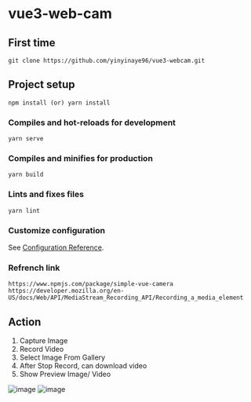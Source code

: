 # vue3-web-cam

## First time
```
git clone https://github.com/yinyinaye96/vue3-webcam.git
```

## Project setup
```
npm install (or) yarn install
```

### Compiles and hot-reloads for development
```
yarn serve
```

### Compiles and minifies for production
```
yarn build
```

### Lints and fixes files
```
yarn lint
```

### Customize configuration
See [Configuration Reference](https://cli.vuejs.org/config/).

### Refrench link

```
https://www.npmjs.com/package/simple-vue-camera
https://developer.mozilla.org/en-US/docs/Web/API/MediaStream_Recording_API/Recording_a_media_element
```


## Action

1. Capture Image
2. Record Video
3. Select Image From Gallery
4. After Stop Record, can download video
5. Show Preview Image/ Video


![image](https://user-images.githubusercontent.com/60867210/196072758-42e8edd6-ed70-44bb-99d3-8ea312bf0a46.png)
![image](https://user-images.githubusercontent.com/60867210/196072833-ce44099d-1ea7-402d-83bf-a1b1c4daca5d.png)
